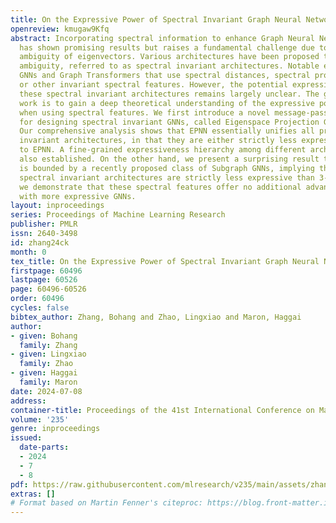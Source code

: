 ```yaml
---
title: On the Expressive Power of Spectral Invariant Graph Neural Networks
openreview: kmugaw9Kfq
abstract: Incorporating spectral information to enhance Graph Neural Networks (GNNs)
  has shown promising results but raises a fundamental challenge due to the inherent
  ambiguity of eigenvectors. Various architectures have been proposed to address this
  ambiguity, referred to as spectral invariant architectures. Notable examples include
  GNNs and Graph Transformers that use spectral distances, spectral projection matrices,
  or other invariant spectral features. However, the potential expressive power of
  these spectral invariant architectures remains largely unclear. The goal of this
  work is to gain a deep theoretical understanding of the expressive power obtainable
  when using spectral features. We first introduce a novel message-passing framework
  for designing spectral invariant GNNs, called Eigenspace Projection GNN (EPNN).
  Our comprehensive analysis shows that EPNN essentially unifies all prior spectral
  invariant architectures, in that they are either strictly less expressive or equivalent
  to EPNN. A fine-grained expressiveness hierarchy among different architectures is
  also established. On the other hand, we present a surprising result that EPNN itself
  is bounded by a recently proposed class of Subgraph GNNs, implying that all these
  spectral invariant architectures are strictly less expressive than 3-WL. Finally,
  we demonstrate that these spectral features offer no additional advantage when combined
  with more expressive GNNs.
layout: inproceedings
series: Proceedings of Machine Learning Research
publisher: PMLR
issn: 2640-3498
id: zhang24ck
month: 0
tex_title: On the Expressive Power of Spectral Invariant Graph Neural Networks
firstpage: 60496
lastpage: 60526
page: 60496-60526
order: 60496
cycles: false
bibtex_author: Zhang, Bohang and Zhao, Lingxiao and Maron, Haggai
author:
- given: Bohang
  family: Zhang
- given: Lingxiao
  family: Zhao
- given: Haggai
  family: Maron
date: 2024-07-08
address:
container-title: Proceedings of the 41st International Conference on Machine Learning
volume: '235'
genre: inproceedings
issued:
  date-parts:
  - 2024
  - 7
  - 8
pdf: https://raw.githubusercontent.com/mlresearch/v235/main/assets/zhang24ck/zhang24ck.pdf
extras: []
# Format based on Martin Fenner's citeproc: https://blog.front-matter.io/posts/citeproc-yaml-for-bibliographies/
---
```

